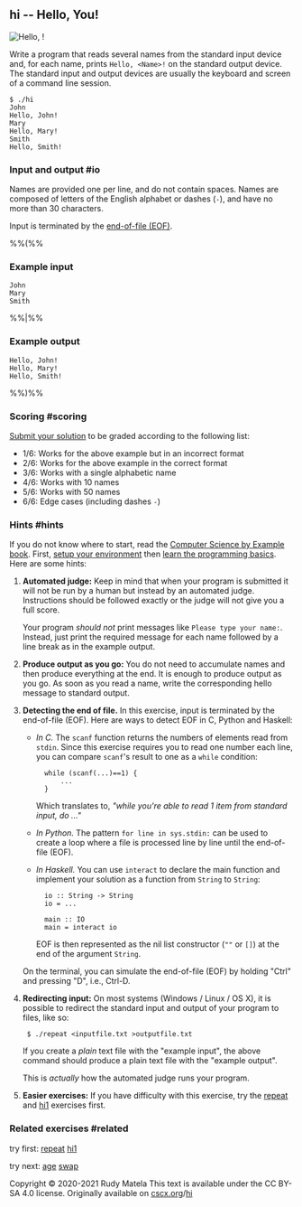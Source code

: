 hi -- Hello, You!
-----------------

![Hello, <You>!](/hello-you.svg)

Write a program that
	reads several names from the standard input device and,
	for each name, prints `Hello, <Name>!` on the standard output device.
The standard input and output devices
	are usually the keyboard and screen of a command line session.

	$ ./hi
	John
	Hello, John!
	Mary
	Hello, Mary!
	Smith
	Hello, Smith!

### Input and output  #io

Names are provided one per line, and do not contain spaces.
Names are composed of letters of the English alphabet or dashes (`-`),
and have no more than 30 characters.

Input is terminated by the [end-of-file (EOF)](#hints).

%%(%%

### Example input

	John
	Mary
	Smith

%%|%%

### Example output

	Hello, John!
	Hello, Mary!
	Hello, Smith!

%%)%%


### Scoring  #scoring

[Submit your solution](/submit) to be graded according to the following list:

* 1/6: Works for the above example but in an incorrect format
* 2/6: Works for the above example in the correct format
* 3/6: Works with a single alphabetic name
* 4/6: Works with 10 names
* 5/6: Works with 50 names
* 6/6: Edge cases (including dashes `-`)


### Hints  #hints

[Computer Science by Example book]: https://cscx.org/book
[setup your environment]: https://cscx.org/setup
[learn the programming basics]: https://cscx.org/programming-basics

If you do not know where to start,
read the [Computer Science by Example book].
First,
[setup your environment] then
[learn the programming basics].
Here are some hints:

1. __Automated judge:__
	Keep in mind that when your program is submitted
	it will not be run by a human
	but instead by an automated judge.
	Instructions should be followed exactly
	or the judge will not give you a full score.

	Your program _should not_ print messages like
	`Please type your name:`.
	Instead, just print the required message for each name
	followed by a line break
	as in the example output.

1. __Produce output as you go:__
	You do not need to accumulate names and then produce everything at the end.
	It is enough to produce output as you go.
	As soon as you read a name,
	write the corresponding hello message to standard output.

1. __Detecting the end of file.__
	In this exercise, input is terminated by the end-of-file (EOF).
	Here are ways to detect EOF in C, Python and Haskell:

	- _In C._
		The `scanf` function returns the numbers of elements read from `stdin`.
		Since this exercise requires you to read one number each line,
		you can compare `scanf`'s result to one as a `while` condition:

			while (scanf(...)==1) {
				...
			}

		Which translates to, _"while you're able to read 1 item from standard input, do ..."_

	- _In Python._
		The pattern `for line in sys.stdin:` can be used
		to create a loop where a file is processed line by line
		until the end-of-file (EOF).

	- _In Haskell._
		You can use `interact` to declare the main function
		and implement your solution as a function from `String` to `String`:

			io :: String -> String
			io = ...

			main :: IO
			main = interact io

		EOF is then represented as the nil list constructor (`""` or `[]`)
		at the end of the argument `String`.

	On the terminal,
	you can simulate the end-of-file (EOF) by holding "Ctrl" and pressing "D",
	i.e., Ctrl-D.

1. __Redirecting input:__
	On most systems (Windows / Linux / OS X),
	it is possible to redirect the standard input and output
	of your program to files, like so:

		$ ./repeat <inputfile.txt >outputfile.txt

	If you create a _plain_ text file with the "example input",
	the above command should produce
	a plain text file with the "example output".

	This is _actually_ how the automated judge runs your program.

1. __Easier exercises:__
	If you have difficulty with this exercise,
	try the [repeat](/repeat) and [hi1](/hi1) exercises first.


### Related exercises  #related

try first: [repeat](/repeat) [hi1](/hi1)

try next: [age](/age) [swap](/swap)


Copyright © 2020-2021  Rudy Matela
This text is available under the CC BY-SA 4.0 license.
Originally available on [cscx.org](https://cscx.org)/[hi](https://cscx.org/hi)
